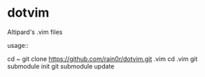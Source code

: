 dotvim
======

Altipard's .vim files

usage::

  cd ~
  git clone https://github.com/rain0r/dotvim.git .vim
  cd .vim
  git submodule init
  git submodule update
